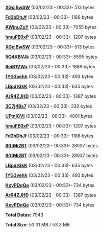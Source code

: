 [**XGciBwSW**](/data/XGciBwSW.txt) (03/02/23 - 00:33)- 513 bytes

[**Fd2bDhJf**](/data/Fd2bDhJf.txt) (03/02/23 - 00:33)- 1186 bytes

[**AWinuZuY**](/data/AWinuZuY.txt) (03/02/23 - 00:33)- 7055 bytes

[**hmuFE0xP**](/data/hmuFE0xP.txt) (03/02/23 - 00:33)- 1207 bytes

[**XGciBwSW**](/data/XGciBwSW.txt) (03/02/23 - 00:33)- 513 bytes

[**5Q4KBVJk**](/data/5Q4KBVJk.txt) (03/02/23 - 00:33)- 5595 bytes

[**8eiB1VWx**](/data/8eiB1VWx.txt) (03/02/23 - 00:33)- 1889 bytes

[**1YG3vehh**](/data/1YG3vehh.txt) (03/02/23 - 00:33)- 493 bytes

[**LBpdtGkK**](/data/LBpdtGkK.txt) (03/02/23 - 00:33)- 635 bytes

[**ArR4ZJHD**](/data/ArR4ZJHD.txt) (03/02/23 - 00:33)- 1387 bytes

[**3C7j4Bs7**](/data/3C7j4Bs7.txt) (03/02/23 - 00:33)- 332 bytes

[**UFtnjGVj**](/data/UFtnjGVj.txt) (03/02/23 - 00:33)- 4001 bytes

[**hmuFE0xP**](/data/hmuFE0xP.txt) (03/02/23 - 00:33)- 1207 bytes

[**Fd2bDhJf**](/data/Fd2bDhJf.txt) (03/02/23 - 00:33)- 1186 bytes

[**80tMi2BT**](/data/80tMi2BT.txt) (03/02/23 - 00:33)- 28037 bytes

[**80tMi2BT**](/data/80tMi2BT.txt) (03/02/23 - 00:33)- 28037 bytes

[**LBpdtGkK**](/data/LBpdtGkK.txt) (03/02/23 - 00:33)- 635 bytes

[**1YG3vehh**](/data/1YG3vehh.txt) (03/02/23 - 00:33)- 493 bytes

[**KxvPDqQe**](/data/KxvPDqQe.txt) (03/02/23 - 00:33)- 734 bytes

[**ArR4ZJHD**](/data/ArR4ZJHD.txt) (03/02/23 - 00:33)- 1387 bytes

[**KxvPDqQe**](/data/KxvPDqQe.txt) (03/02/23 - 00:33)- 734 bytes

**Total Datas**: 7943

**Total Size**: 53.31 MB / 53.3 MB